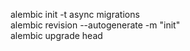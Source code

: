 


 alembic init -t async migrations  
 alembic revision --autogenerate -m "init"  
 alembic upgrade head  
